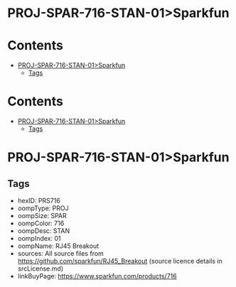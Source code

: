 
PROJ-SPAR-716-STAN-01>Sparkfun
==============================

Contents
========

* [PROJ-SPAR-716-STAN-01>Sparkfun](#proj-spar-716-stan-01sparkfun)
	* [Tags](#tags)

Contents
========

* [PROJ-SPAR-716-STAN-01>Sparkfun](#proj-spar-716-stan-01sparkfun)
	* [Tags](#tags)

# PROJ-SPAR-716-STAN-01>Sparkfun

## Tags

- hexID: PRS716
- oompType: PROJ
- oompSize: SPAR
- oompColor: 716
- oompDesc: STAN
- oompIndex: 01
- oompName: RJ45 Breakout
- sources: All source files from https://github.com/sparkfun/RJ45_Breakout (source licence details in srcLicense.md)
- linkBuyPage: https://www.sparkfun.com/products/716
